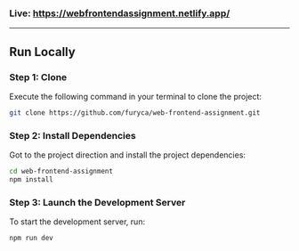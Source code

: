 ### Live: https://webfrontendassignment.netlify.app/

---

Run Locally
---

### Step 1: Clone

Execute the following command in your terminal to clone the project:

```sh
git clone https://github.com/furyca/web-frontend-assignment.git
```

### Step 2: Install Dependencies

Got to the project direction and install the project dependencies:

```sh
cd web-frontend-assignment
npm install
```

### Step 3: Launch the Development Server

To start the development server, run:

```sh
npm run dev
```
